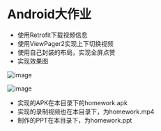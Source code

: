 # Android大作业

- 使用Retrofit下载视频信息
- 使用ViewPager2实现上下切换视频
- 使用自己封装的布局，实现全屏点赞
- 实现效果图

![image](https://github.com/myysy/Android/tree/master/Final_work/1.gif)

![image](https://github.com/myysy/Android/tree/master/Final_work/2.gif)

- 实现的APK在本目录下的homework.apk
- 实现的录制视频也在本目录下，为homework.mp4
- 制作的PPT在本目录下，为homework.ppt